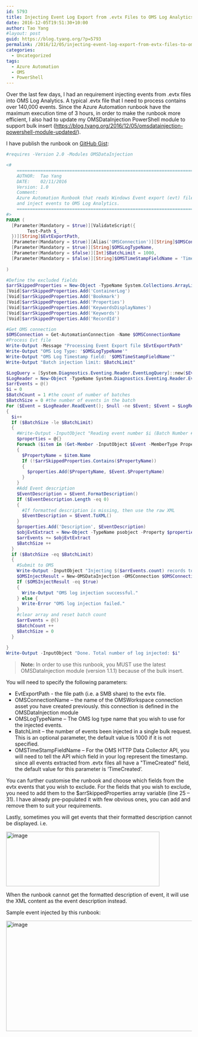 ```yaml
---
id: 5793
title: Injecting Event Log Export from .evtx Files to OMS Log Analytics
date: 2016-12-05T19:51:30+10:00
author: Tao Yang
#layout: post
guid: https://blog.tyang.org/?p=5793
permalink: /2016/12/05/injecting-event-log-export-from-evtx-files-to-oms-log-analytics/
categories:
  - Uncategorized
tags:
  - Azure Automation
  - OMS
  - PowerShell
---
```

Over the last few days, I had an requirement injecting events from .evtx files into OMS Log Analytics. A typical .evtx file that I need to process contains over 140,000 events. Since the Azure Automation runbook have the maximum execution time of 3 hours, in order to make the runbook more efficient, I also had to update my OMSDataInjection PowerShell module to support bulk insert (<a title="https://blog.tyang.org/2016/12/05/omsdatainjection-powershell-module-updated/" href="https://blog.tyang.org/2016/12/05/omsdatainjection-powershell-module-updated/">https://blog.tyang.org/2016/12/05/omsdatainjection-powershell-module-updated/</a>).

I have publish the runbook on [GitHub Gist](https://gist.github.com/tyconsulting/72a19595246938ae0fb435a42afa4185):

```powershell
#requires -Version 2.0 -Modules OMSDataInjection

<#
    ========================================================================
    AUTHOR:  Tao Yang 
    DATE:    02/11/2016
    Version: 1.0
    Comment:
    Azure Automation Runbook that reads Windows Event export (evt) files
    and inject events to OMS Log Analytics.
    ========================================================================
#>
PARAM (
  [Parameter(Mandatory = $true)][ValidateScript({
        Test-Path $_
  })][String]$EvtExportPath,
  [Parameter(Mandatory = $true)][Alias('OMSConnection')][String]$OMSConnectionName,
  [Parameter(Mandatory = $true)][String]$OMSLogTypeName,
  [Parameter(Mandatory = $false)][Int]$BatchLimit = 1000,
  [Parameter(Mandatory = $false)][String]$OMSTimeStampFieldName = 'TimeCreated'
  
)

#Define the excluded fields
$arrSkippedProperties = New-Object -TypeName System.Collections.ArrayList
[Void]$arrSkippedProperties.Add('ContainerLog')
[Void]$arrSkippedProperties.Add('Bookmark')
[Void]$arrSkippedProperties.Add('Properties')
[Void]$arrSkippedProperties.Add('KeywordsDisplayNames')
[Void]$arrSkippedProperties.Add('Keywords')
[Void]$arrSkippedProperties.Add('RecordId')

#Get OMS connection
$OMSConnection = Get-AutomationConnection -Name $OMSConnectionName
#Process Evt file
Write-Output -Message "Processing Event Export file $EvtExportPath"
Write-Output "OMS Log Type: '$OMSLogTypeName'"
Write-Output "OMS Log Timestamp field: '$OMSTimeStampFieldName'"
Write-Output "Batch injection limit: $BatchLimit"

$LogQuery = [System.Diagnostics.Eventing.Reader.EventLogQuery]::new($EvtExportPath,[System.Diagnostics.Eventing.Reader.PathType]::FilePath)
$LogReader = New-Object -TypeName System.Diagnostics.Eventing.Reader.EventLogReader -ArgumentList ($LogQuery)
$arrEvents = @()
$i = 0
$BatchCount = 1 #the count of number of batches
$BatchSize = 0 #the number of events in the batch
For ($Event = $LogReader.ReadEvent(); $null -ne $Event; $Event = $LogReader.ReadEvent())
{
  $i++
  If ($BatchSize -le $BatchLimit)
  {
    #Write-Output -InputObject "Reading event number $i (Batch Number #$BatchCount)"
    $properties = @{}
    Foreach ($item in (Get-Member -InputObject $Event -MemberType Properties))
    {
      $PropertyName = $item.Name
      If (!$arrSkippedProperties.Contains($PropertyName))
      {
        $properties.Add($PropertyName, $Event.$PropertyName)
      }
    }
    #Add Event description
    $EventDescription = $Event.FormatDescription()
    If ($EventDescription.Length -eq 0)
    {
      #If formatted description is missing, then use the raw XML
      $EventDescription = $Event.ToXML()
    }
    $properties.Add('Description', $EventDescription)
    $objEvtExtract = New-Object -TypeName psobject -Property $properties
    $arrEvents += $objEvtExtract
    $BatchSize ++
  }
  if ($BatchSize -eq $BatchLimit)
  {
    #Submit to OMS
    Write-Output -InputObject "Injecting $($arrEvents.count) records to OMS"
    $OMSInjectResult = New-OMSDataInjection -OMSConnection $OMSConnection -LogType $OMSLogTypeName -UTCTimeStampField $OMSTimeStampFieldName -OMSDataObject $arrEvents -Verbose
    If ($OMSInjectResult -eq $true)
    {
      Write-Output "OMS log injection successful."
    } else {
      Write-Error "OMS log injection failed."
    }
    #clear array and reset batch count
    $arrEvents = @()
    $BatchCount ++
    $BatchSize = 0
  }
  
}
Write-Output -InputObject "Done. Total number of log injected: $i"
```

>**Note:** In order to use this runbook, you MUST use the latest OMSDataInjection module (version 1.1.1) because of the bulk insert.

You will need to specify the following parameters:

* EvtExportPath - the file path (i.e. a SMB share) to the evtx file.
* OMSConnectionName – the name of the OMSWorkspace connection asset you have created previously. this connection is defined in the OMSDataInjection module
* OMSLogTypeName – The OMS log type name that you wish to use for the injected events.
* BatchLimit – the number of events been injected in a single bulk request. This is an optional parameter, the default value is 1000 if it is not specified.
* OMSTimeStampFieldName – For the OMS HTTP Data Collector API, you will need to tell the API which field in your log represent the timestamp. since all events extracted from .evtx files all have a "TimeCreated" field, the default value for this parameter is ‘TimeCreated’.

You can further customise the runbook and choose which fields from the evtx events that you wish to exclude. For the fields that you wish to exclude, you need to add them to the $arrSkippedProperties array variable (line 25 – 31). I have already pre-populated it with few obvious ones, you can add and remove them to suit your requirements.

Lastly, sometimes you will get events that their formatted description cannot be displayed. i.e.

<a href="https://blog.tyang.org/wp-content/uploads/2016/12/image-11.png"><img style="background-image: none; padding-top: 0px; padding-left: 0px; display: inline; padding-right: 0px; border: 0px;" title="image" src="https://blog.tyang.org/wp-content/uploads/2016/12/image_thumb-11.png" alt="image" width="416" height="148" border="0" /></a>

When the runbook cannot get the formatted description of event, it will use the XML content as the event description instead.

Sample event injected by this runbook:

<a href="https://blog.tyang.org/wp-content/uploads/2016/12/image-12.png"><img style="background-image: none; padding-top: 0px; padding-left: 0px; display: inline; padding-right: 0px; border: 0px;" title="image" src="https://blog.tyang.org/wp-content/uploads/2016/12/image_thumb-12.png" alt="image" width="706" height="299" border="0" /></a>